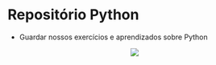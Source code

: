 # Repositório Python

- Guardar nossos exercícios e aprendizados sobre Python 

<p align="center">
<img src="https://media.giphy.com/media/TyFdAtfZBODNC/giphy.gif">
</p>

